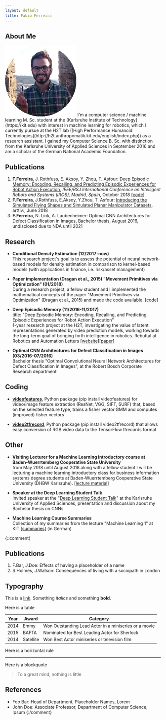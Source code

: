 ```yaml
---
layout: default
title: Fabio Ferreira
---
```


## About Me

<img class="profile-picture" src="pic.gif">
I'm a computer science / machine learning M. Sc. student at the [Karlsruhe Institute of Technology](https://kit.edu) with interest in machine learning for robotics, which I currently pursue at the H2T lab ([High Performance Humanoid Technologies](http://h2t.anthropomatik.kit.edu/english/index.php)) as a research assistant. I gained my Computer Science B. Sc. with distinction from the Karlsruhe University of Applied Sciences in September 2016 and am a scholar of the German National Academic Foundation.

## Publications
1. **F.Ferreira**, J. Rothfuss, E. Aksoy, Y. Zhou, T. Asfour: [Deep Episodic Memory: Encoding, Recalling, and Predicting Episodic Experiences for Robot Action Execution](https://arxiv.org/abs/1801.04134), *IEEE/RSJ International Conference on Intelligent Robots and Systems (IROS), Madrid, Spain*, October 2018 [[code]](http://h2t-projects.webarchiv.kit.edu/projects/episodicmemory/)
2. **F.Ferreira**, J.Rothfuss, E.Aksoy, Y.Zhou, T. Asfour: [Introducing the Simulated Flying Shapes and Simulated Planar Manipulator Datasets](), arXiv:, June 2018
3. **F.Ferreira**, N. Link, A. Laubenheimer: Optimal CNN Architectures for Defect Classification in Images, Bachelor thesis, August 2016, undisclosed due to NDA until 2021


## Research

+ __Conditional Density Estimation (12/2017-now)__ <br/>
This research project's goal is to assess the potential of neural network-based models for density estimation in comparison to kernel-based models (with applications in finance, i.e. risk/asset management)

+ __Paper implementation (Dragan et al., 2015) "Movement Primitives via Optimization" (01/2018)__ <br/>
During a research project, a fellow student and I implemented the mathematical concepts of the paper "Movement Primitives via Optimization" (Dragan et al., 2015) and made the code available. [[code]](https://github.com/ferreirafabio/movement_primitives_via_optimization)

+ __Deep Episodic Memory (11/2016-11/2017)__ <br/>
title: "Deep Episodic Memory: Encoding, Recalling, and Predicting Episodic Experiences for Robot Action Execution" <br/>
1-year research project at the H2T, investigating the value of latent representations generated by video prediction models, working towards the long-term goal of bringing forth intelligence in robotics. Rebuttal at Robotics and Automation Letters [[website]](http://h2t-projects.webarchiv.kit.edu/projects/episodicmemory)[[paper]](https://arxiv.org/abs/1801.04134)

+ __Optimal CNN Architectures for Defect Classification in Images (03/2016-07/2016)__ <br/>
Bachelor thesis "Optimal Convolutional Neural Network Architectures for Defect Classification in Images", at the Robert Bosch Corporate Research department

## Coding

+ **[videofeatures](https://github.com/jonasrothfuss/videofeatures)**, Python package (pip install videofeatures) for video/image feature extraction (ResNet, VGG, SIFT, SURF) that, based on the selected feature type, trains a fisher vector GMM and computes (improved) fisher vectors

+ **[video2tfrecord](https://github.com/ferreirafabio/video2tfrecords)**, Python package (pip install video2tfrecord) that allows easy conversion of RGB video data to the TensorFlow tfrecords format


## Other
+ __Visiting Lecturer for a Machine Learning introductory course at Baden-Wuerrtemberg Cooperative State University__<br/>
from May 2018 until August 2018 along with a fellow student I will be lecturing a machine learning introductory class for business information systems degree students at Baden-Wuerrtemberg Cooperative State University (DHBW Karlsruhe). [[lecture material]](https://github.com/ferreirafabio/Intro_to_ML_DHBW)


+ __Speaker at the Deep Learning Student Talk__ <br/>
Invited speaker at the "[Deep Learning Student Talk](https://ferreirafabio.github.io/data/posterdl.pdf)" at the Karlsruhe University of Applied Sciences, presentation and discussion about my Bachelor thesis on CNNs

+ __Machine Learning Course Summaries__ <br/>
Collection of my summaries from the lecture "Machine Learning 1" at KIT [[summaries]](https://drive.google.com/drive/folders/0B-yrr3JhUpcLMW1FS3NqOGc3N2c?usp=sharing) (in German)



{::comment}
## Publications

1. F.Bar, J.Doe: Effects of having a placeholder of a name
2. S.Holmes, J.Watson: Consequences of living with a sociopath in London

## Typography

This is a [link](http://google.com). Something *italics* and something **bold**.

Here is a table

Year | Award | Category
-----|-------|--------
2014 | Emmy  | Won Outstanding Lead Actor in a miniseries or a movie
2015 | BAFTA | Nominated for Best Leading Actor for Sherlock
2014 | Satellite | Won Best Actor miniseries or television film

Here is a horizontal rule

---

Here is a blockquote

> To a great mind, nothing is little

## References

* Foo Bar: Head of Department, Placeholder Names, Lorem
* John Doe: Associate Professor, Department of Computer Science, Ipsum
{:/comment}
